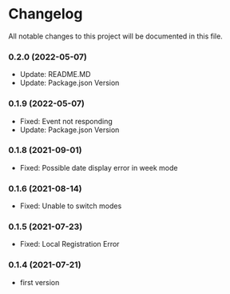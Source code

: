 
# Changelog
All notable changes to this project will be documented in this file.

### 0.2.0 (2022-05-07)

- Update: README.MD
- Update: Package.json Version

### 0.1.9 (2022-05-07)

- Fixed: Event not responding
- Update: Package.json Version

### 0.1.8 (2021-09-01)

- Fixed: Possible date display error in week mode

### 0.1.6 (2021-08-14)

- Fixed: Unable to switch modes

### 0.1.5 (2021-07-23)

- Fixed: Local Registration Error

### 0.1.4 (2021-07-21)

- first version
